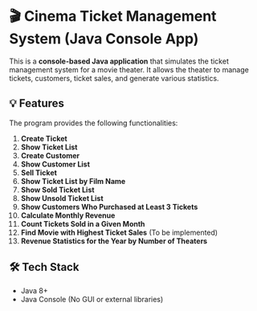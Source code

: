 # 🎬 Cinema Ticket Management System (Java Console App)

This is a **console-based Java application** that simulates the ticket management system for a movie theater. It allows the theater to manage tickets, customers, ticket sales, and generate various statistics.

## 💡 Features

The program provides the following functionalities:

1.  **Create Ticket**  
2.  **Show Ticket List**  
3.  **Create Customer**  
4.  **Show Customer List**  
5.  **Sell Ticket**  
6.  **Show Ticket List by Film Name**  
7.  **Show Sold Ticket List**  
8.  **Show Unsold Ticket List**  
9.  **Show Customers Who Purchased at Least 3 Tickets**  
10.  **Calculate Monthly Revenue**  
11.  **Count Tickets Sold in a Given Month**  
12.  **Find Movie with Highest Ticket Sales** (To be implemented)  
13.  **Revenue Statistics for the Year by Number of Theaters**

## 🛠️ Tech Stack

- Java 8+
- Java Console (No GUI or external libraries)

